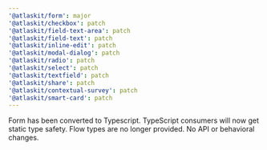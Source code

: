 ```yaml
---
'@atlaskit/form': major
'@atlaskit/checkbox': patch
'@atlaskit/field-text-area': patch
'@atlaskit/field-text': patch
'@atlaskit/inline-edit': patch
'@atlaskit/modal-dialog': patch
'@atlaskit/radio': patch
'@atlaskit/select': patch
'@atlaskit/textfield': patch
'@atlaskit/share': patch
'@atlaskit/contextual-survey': patch
'@atlaskit/smart-card': patch
---
```


Form has been converted to Typescript. TypeScript consumers will now get static type safety. Flow types are no longer provided. No API or behavioral changes.
